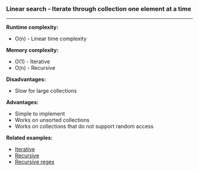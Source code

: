 ### Linear search - Iterate through collection one element at a time

---
**Runtime complexity:**
- O(n) - Linear time complexity

**Memory complexity:**
- O(1) - Iterative
- O(n) - Recursive

**Disadvantages:**
- Slow for large collections

**Advantages:**
- Simple to implement
- Works on unsorted collections
- Works on collections that do not support random access

**Related examples:**
- [Iterative](iterative.py)
- [Recursive](recursive.py)
- [Recursive regex](regex.py)
